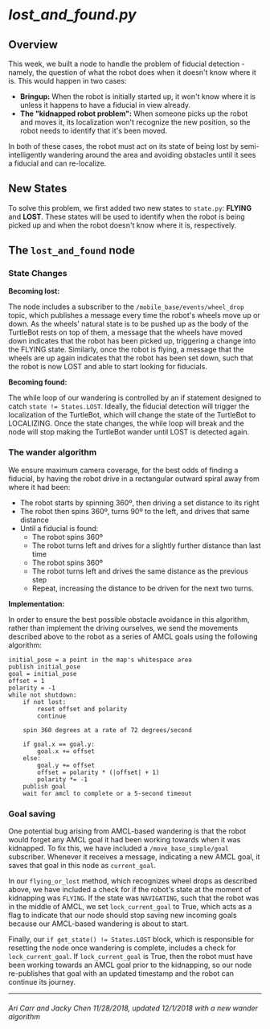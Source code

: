 # *lost\_and\_found.py*

## Overview

This week, we built a node to handle the problem of fiducial detection - namely, the question of what the robot does when it doesn't know where it is. This would happen in two cases:

* **Bringup:** When the robot is initially started up, it won't know where it is unless it happens to have a fiducial in view already.
* **The "kidnapped robot problem":** When someone picks up the robot and moves it, its localization won't recognize the new position, so the robot needs to identify that it's been moved.

In both of these cases, the robot must act on its state of being lost by semi-intelligently wandering around the area and avoiding obstacles until it sees a fiducial and can re-localize.

## New States

To solve this problem, we first added two new states to `state.py`: **FLYING** and **LOST**. These states will be used to identify when the robot is being picked up and when the robot doesn't know where it is, respectively.

## The `lost_and_found` node

### State Changes

**Becoming lost:**

The node includes a subscriber to the `/mobile_base/events/wheel_drop` topic, which publishes a message every time the robot's wheels move up or down. As the wheels' natural state is to be pushed up as the body of the TurtleBot rests on top of them, a message that the wheels have moved down indicates that the robot has been picked up, triggering a change into the FLYING state. Similarly, once the robot is flying, a message that the wheels are up again indicates that the robot has been set down, such that the robot is now LOST and able to start looking for fiducials.

**Becoming found:**

The while loop of our wandering is controlled by an if statement designed to catch `state != States.LOST`. Ideally, the fiducial detection will trigger the localization of the TurtleBot, which will change the state of the 
TurtleBot to LOCALIZING. Once the state changes, the while loop will break and the node will stop making the TurtleBot wander until LOST is detected again. 

### The wander algorithm

We ensure maximum camera coverage, for the best odds of finding a fiducial, by having the robot drive in a rectangular outward spiral away from where it had been:

* The robot starts by spinning 360º, then driving a set distance to its right
* The robot then spins 360º, turns 90º to the left, and drives that same distance
* Until a fiducial is found:
	* The robot spins 360º
	* The robot turns left and drives for a slightly further distance than last time
	* The robot spins 360º
	* The robot turns left and drives the same distance as the previous step
	* Repeat, increasing the distance to be driven for the next two turns.

**Implementation:**

In order to ensure the best possible obstacle avoidance in this algorithm, rather than implement the driving ourselves, we send the movements described above to the robot as a series of AMCL goals using the following algorithm:

```
initial_pose = a point in the map's whitespace area
publish initial_pose
goal = initial_pose
offset = 1
polarity = -1
while not shutdown:
	if not lost:
		reset offset and polarity
		continue
	
	spin 360 degrees at a rate of 72 degrees/second
	
	if goal.x == goal.y:
		goal.x += offset
	else:
		goal.y += offset
		offset = polarity * (|offset| + 1)
		polarity *= -1
	publish goal
	wait for amcl to complete or a 5-second timeout
```

### Goal saving

One potential bug arising from AMCL-based wandering is that the robot would forget any AMCL goal it had been working towards when it was kidnapped. To fix this, we have included a `/move_base_simple/goal` subscriber. Whenever it receives a message, indicating a new AMCL goal, it saves that goal in this node as `current_goal`.

In our `flying_or_lost` method, which recognizes wheel drops as described above, we have included a check for if the robot's state at the moment of kidnapping was `FLYING`. If the state was `NAVIGATING`, such that the robot was in the middle of AMCL, we set `lock_current_goal` to True, which acts as a flag to indicate that our node should stop saving new incoming goals because our AMCL-based wandering is about to start.

Finally, our `if get_state() != States.LOST` block, which is responsible for resetting the node once wandering is complete, includes a check for `lock_current_goal`. If `lock_current_goal` is True, then the robot must have been working towards an AMCL goal prior to the kidnapping, so our node re-publishes that goal with an updated timestamp and the robot can continue its journey.

---
###### _Ari Carr and Jacky Chen 11/28/2018, updated 12/1/2018 with a new wander algorithm_